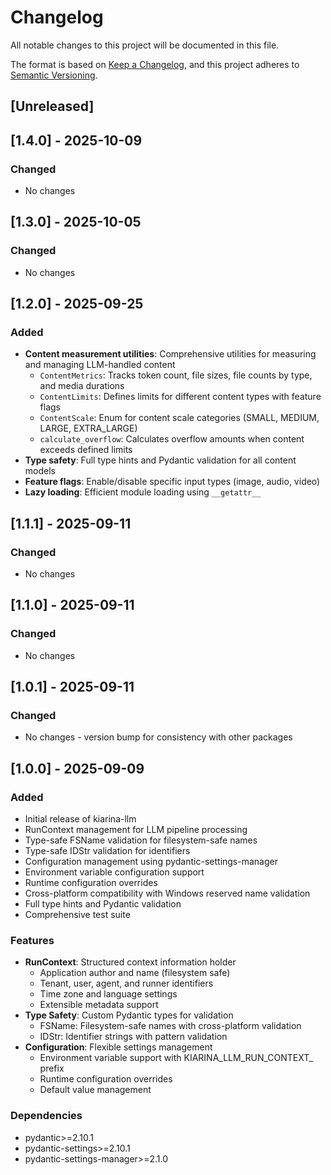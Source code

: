 # Changelog

All notable changes to this project will be documented in this file.

The format is based on [Keep a Changelog](https://keepachangelog.com/en/1.0.0/),
and this project adheres to [Semantic Versioning](https://semver.org/spec/v2.0.0.html).

## [Unreleased]

## [1.4.0] - 2025-10-09

### Changed
- No changes

## [1.3.0] - 2025-10-05

### Changed
- No changes

## [1.2.0] - 2025-09-25

### Added
- **Content measurement utilities**: Comprehensive utilities for measuring and managing LLM-handled content
  - `ContentMetrics`: Tracks token count, file sizes, file counts by type, and media durations
  - `ContentLimits`: Defines limits for different content types with feature flags
  - `ContentScale`: Enum for content scale categories (SMALL, MEDIUM, LARGE, EXTRA_LARGE)
  - `calculate_overflow`: Calculates overflow amounts when content exceeds defined limits
- **Type safety**: Full type hints and Pydantic validation for all content models
- **Feature flags**: Enable/disable specific input types (image, audio, video)
- **Lazy loading**: Efficient module loading using `__getattr__`

## [1.1.1] - 2025-09-11

### Changed
- No changes

## [1.1.0] - 2025-09-11

### Changed
- No changes

## [1.0.1] - 2025-09-11

### Changed
- No changes - version bump for consistency with other packages

## [1.0.0] - 2025-09-09

### Added
- Initial release of kiarina-llm
- RunContext management for LLM pipeline processing
- Type-safe FSName validation for filesystem-safe names
- Type-safe IDStr validation for identifiers
- Configuration management using pydantic-settings-manager
- Environment variable configuration support
- Runtime configuration overrides
- Cross-platform compatibility with Windows reserved name validation
- Full type hints and Pydantic validation
- Comprehensive test suite

### Features
- **RunContext**: Structured context information holder
  - Application author and name (filesystem safe)
  - Tenant, user, agent, and runner identifiers
  - Time zone and language settings
  - Extensible metadata support
- **Type Safety**: Custom Pydantic types for validation
  - FSName: Filesystem-safe names with cross-platform validation
  - IDStr: Identifier strings with pattern validation
- **Configuration**: Flexible settings management
  - Environment variable support with KIARINA_LLM_RUN_CONTEXT_ prefix
  - Runtime configuration overrides
  - Default value management

### Dependencies
- pydantic>=2.10.1
- pydantic-settings>=2.10.1
- pydantic-settings-manager>=2.1.0
